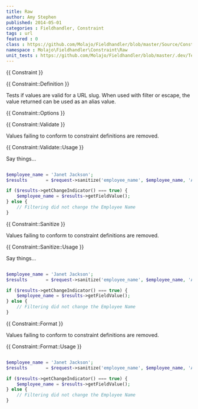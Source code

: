 ```yaml
---
title: Raw
author: Amy Stephen
published: 2014-05-01
categories : Fieldhandler, Constraint
tags : url
featured : 0
class : https://github.com/Molajo/Fieldhandler/blob/master/Source/Constraint/Raw.php
namespace : Molajo\Fieldhandler\Constraint\Raw
unit_tests : https://github.com/Molajo/Fieldhandler/blob/master/.dev/Tests/RawTest.php
---
```


{{ Constraint }}


{{ Constraint::Definition }}

Tests if values are valid for a URL slug. When used with filter or escape, the value returned can be used as an alias value.

{{ Constraint::Options }}


{{ Constraint::Validate }}

Values failing to conform to constraint definitions are removed.

{{ Constraint::Validate::Usage }}

Say things...

```php

$employee_name = 'Janet Jackson';
$results       = $request->sanitize('employee_name', $employee_name, 'Alphanumeric');

if ($results->getChangeIndicator() === true) {
    $employee_name = $results->getFieldValue();
} else {
    // Filtering did not change the Employee Name
}

```


{{ Constraint::Sanitize }}

Values failing to conform to constraint definitions are removed.

{{ Constraint::Sanitize::Usage }}

Say things...

```php

$employee_name = 'Janet Jackson';
$results       = $request->sanitize('employee_name', $employee_name, 'Alphanumeric');

if ($results->getChangeIndicator() === true) {
    $employee_name = $results->getFieldValue();
} else {
    // Filtering did not change the Employee Name
}

```

{{ Constraint::Format }}

Values failing to conform to constraint definitions are removed.

{{ Constraint::Format::Usage }}

```php

$employee_name = 'Janet Jackson';
$results       = $request->sanitize('employee_name', $employee_name, 'Alphanumeric');

if ($results->getChangeIndicator() === true) {
    $employee_name = $results->getFieldValue();
} else {
    // Filtering did not change the Employee Name
}

```
